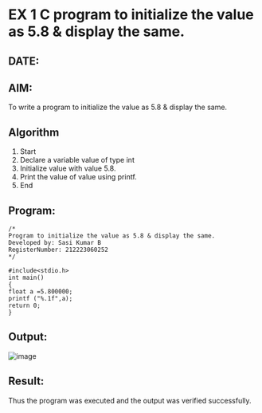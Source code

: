 # EX 1 C program to initialize the value as 5.8 & display the same.
## DATE:
## AIM:
To write a program to initialize the value as 5.8 & display the same.

## Algorithm
1. Start
2. Declare a variable value of type int
3. Initialize value with value 5.8.
4. Print the value of value using printf.
5. End  

## Program:
```
/*
Program to initialize the value as 5.8 & display the same.
Developed by: Sasi Kumar B
RegisterNumber: 212223060252
*/
```
```
#include<stdio.h> 
int main()
{
float a =5.800000; 
printf ("%.1f",a); 
return 0;
}
```
## Output:

![image](https://github.com/user-attachments/assets/13086a1b-4a3a-48fa-ba9a-76845e15d6d2)



## Result:
Thus the program was executed and the output was verified successfully.
